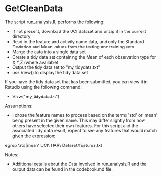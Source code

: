 # GetCleanData

The script run_analysis.R, performs the following:
* If not present, download the UCI dataset and unzip it in the current directory
* Read in the feature and activity name data, and only the Standard Deviation and Mean values from the testing and training sets.
* Merge the data into a single data set
* Create a tidy data set containing the Mean of each observation type for X,Y,Z (where available)
* Output the tidy data set to "my_tidydata.txt"
* use View() to display the tidy data set

If you have the tidy data set that has been submitted, you can view it in Rstudio using the following command:
* View("my_tidydata.txt")

Assumptions:
* I chose the feature names to process based on the terms 'std' or 'mean' being present in the given name. This may differ slightly from how others have selected their own features. For this script and the associated tidy data result, expect to see any features that would match given the expression: 

egrep 'std|mean' UCI\\ HAR\\ Dataset/features.txt

Notes:
* Additional details about the Data involved in run_analysis.R and the output data can be found in the codebook.md file.


